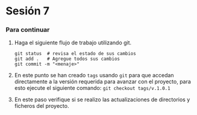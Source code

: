 # Sesión 7

### Para continuar
1. Haga el siguiente flujo de trabajo utilizando git.
    
    ```git
    git status  # revisa el estado de sus cambios
    git add .   # Agregue todos sus cambios
    git commit -m "<menaje>"
    ```

2. En este punto se han creado `tags` usando `git` para que accedan directamente a la versión requerida para avanzar con el proyecto, para esto ejecute el siguiente comando:
    `git checkout tags/v.1.0.1`

3. En este paso verifique si se realizo las actualizaciones de directorios y ficheros del proyecto.


